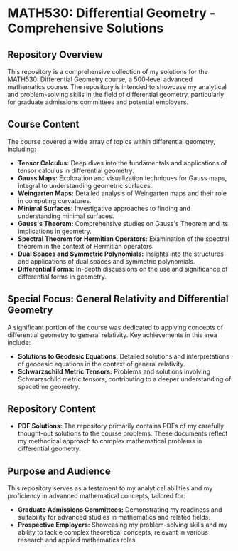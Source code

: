 # MATH530: Differential Geometry - Comprehensive Solutions

## Repository Overview

This repository is a comprehensive collection of my solutions for the MATH530: Differential Geometry course, a 500-level advanced mathematics course. The repository is intended to showcase my analytical and problem-solving skills in the field of differential geometry, particularly for graduate admissions committees and potential employers.

## Course Content

The course covered a wide array of topics within differential geometry, including:

- **Tensor Calculus:** Deep dives into the fundamentals and applications of tensor calculus in differential geometry.
- **Gauss Maps:** Exploration and visualization techniques for Gauss maps, integral to understanding geometric surfaces.
- **Weingarten Maps:** Detailed analysis of Weingarten maps and their role in computing curvatures.
- **Minimal Surfaces:** Investigative approaches to finding and understanding minimal surfaces.
- **Gauss's Theorem:** Comprehensive studies on Gauss's Theorem and its implications in geometry.
- **Spectral Theorem for Hermitian Operators:** Examination of the spectral theorem in the context of Hermitian operators.
- **Dual Spaces and Symmetric Polynomials:** Insights into the structures and applications of dual spaces and symmetric polynomials.
- **Differential Forms:** In-depth discussions on the use and significance of differential forms in geometry.

## Special Focus: General Relativity and Differential Geometry

A significant portion of the course was dedicated to applying concepts of differential geometry to general relativity. Key achievements in this area include:

- **Solutions to Geodesic Equations:** Detailed solutions and interpretations of geodesic equations in the context of general relativity.
- **Schwarzschild Metric Tensors:** Problems and solutions involving Schwarzschild metric tensors, contributing to a deeper understanding of spacetime geometry.

## Repository Content

- **PDF Solutions:** The repository primarily contains PDFs of my carefully thought-out solutions to the course problems. These documents reflect my methodical approach to complex mathematical problems in differential geometry.

## Purpose and Audience

This repository serves as a testament to my analytical abilities and my proficiency in advanced mathematical concepts, tailored for:

- **Graduate Admissions Committees:** Demonstrating my readiness and suitability for advanced studies in mathematics and related fields.
- **Prospective Employers:** Showcasing my problem-solving skills and my ability to tackle complex theoretical concepts, relevant in various research and applied mathematics roles.
